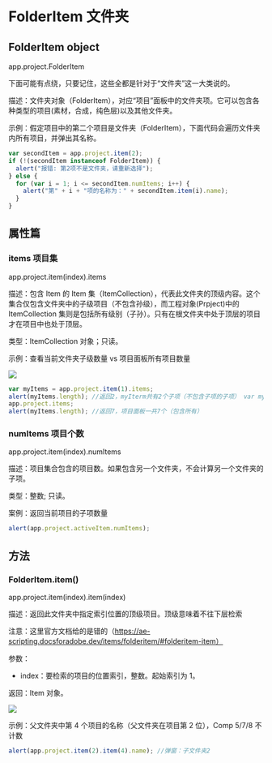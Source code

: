 # FolderItem 文件夹

## FolderItem object

app.project.FolderItem

下面可能有点绕，只要记住，这些全都是针对于“文件夹”这一大类说的。

描述：文件夹对象（FolderItem），对应“项目”面板中的文件夹项。它可以包含各种类型的项目(素材，合成，纯色层)以及其他文件夹。

示例：假定项目中的第二个项目是文件夹（FolderItem），下面代码会遍历文件夹内所有项目，并弹出其名称。

```javascript
var secondItem = app.project.item(2);
if (!(secondItem instanceof FolderItem)) {
  alert("报错: 第2项不是文件夹，请重新选择");
} else {
  for (var i = 1; i <= secondItem.numItems; i++) {
    alert("第" + i + "项的名称为：" + secondItem.item(i).name);
  }
}
```

## 属性篇

### items 项目集

app.project.item(index).items

描述：包含 Item 的 Item 集（ItemCollection），代表此文件夹的顶级内容。这个集合仅包含文件夹中的子级项目（不包含孙级），而工程对象(Prpject)中的 ItemCollection 集则是包括所有级别（子孙）。只有在根文件夹中处于顶层的项目才在项目中也处于顶层。

类型：ItemCollection 对象；只读。

示例：查看当前文件夹子级数量 vs 项目面板所有项目数量

![](https://mir.yuelili.com/wp-content/uploads/2021/07/aebece4f63f2413b362989fbe0f3a450.png)

```javascript
var myItems = app.project.item(1).items;
alert(myItems.length); //返回2，myIterm共有2个子项（不包含子项的子项） var myItems =
app.project.items;
alert(myItems.length); //返回7，项目面板一共7个（包含所有）
```

### numItems 项目个数

app.project.item(index).numItems

描述：项目集合包含的项目数。如果包含另一个文件夹，不会计算另一个文件夹的子项。

类型：整数; 只读。

案例：返回当前项目的子项数量

```javascript
alert(app.project.activeItem.numItems);
```

## 方法

### FolderItem.item()

app.project.item(index).item(index)

描述：返回此文件夹中指定索引位置的顶级项目。顶级意味着不往下层检索

注意：这里官方文档给的是错的（https://ae-scripting.docsforadobe.dev/items/folderitem/#folderitem-item）

参数：

- index：要检索的项目的位置索引，整数。起始索引为 1。

返回：Item 对象。

![](https://cdn.yuelili.com/20210912205548.png)

示例：父文件夹中第 4 个项目的名称（父文件夹在项目第 2 位），Comp 5/7/8 不计数

```javascript
alert(app.project.item(2).item(4).name); //弹窗：子文件夹2
```

